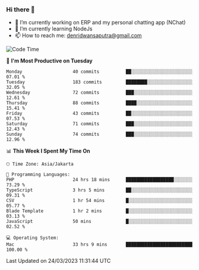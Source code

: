 ### Hi there 👋

- 🔭 I’m currently working on ERP and my personal chatting app (NChat)
- 🌱 I’m currently learning NodeJs
- 📫 How to reach me: denridwansaputra@gmail.com


<!--START_SECTION:waka-->
![Code Time](http://img.shields.io/badge/Code%20Time-2%2C837%20hrs%201%20min-blue)

📅 **I'm Most Productive on Tuesday** 

```text
Monday                   40 commits          ██░░░░░░░░░░░░░░░░░░░░░░░   07.01 % 
Tuesday                  183 commits         ████████░░░░░░░░░░░░░░░░░   32.05 % 
Wednesday                72 commits          ███░░░░░░░░░░░░░░░░░░░░░░   12.61 % 
Thursday                 88 commits          ████░░░░░░░░░░░░░░░░░░░░░   15.41 % 
Friday                   43 commits          ██░░░░░░░░░░░░░░░░░░░░░░░   07.53 % 
Saturday                 71 commits          ███░░░░░░░░░░░░░░░░░░░░░░   12.43 % 
Sunday                   74 commits          ███░░░░░░░░░░░░░░░░░░░░░░   12.96 % 
```


📊 **This Week I Spent My Time On** 

```text
🕑︎ Time Zone: Asia/Jakarta

💬 Programming Languages: 
PHP                      24 hrs 18 mins      ██████████████████░░░░░░░   73.29 % 
TypeScript               3 hrs 5 mins        ██░░░░░░░░░░░░░░░░░░░░░░░   09.31 % 
CSV                      1 hr 54 mins        █░░░░░░░░░░░░░░░░░░░░░░░░   05.77 % 
Blade Template           1 hr 2 mins         █░░░░░░░░░░░░░░░░░░░░░░░░   03.13 % 
JavaScript               50 mins             █░░░░░░░░░░░░░░░░░░░░░░░░   02.52 % 

💻 Operating System: 
Mac                      33 hrs 9 mins       █████████████████████████   100.00 % 
```


 Last Updated on 24/03/2023 11:31:44 UTC
<!--END_SECTION:waka-->
